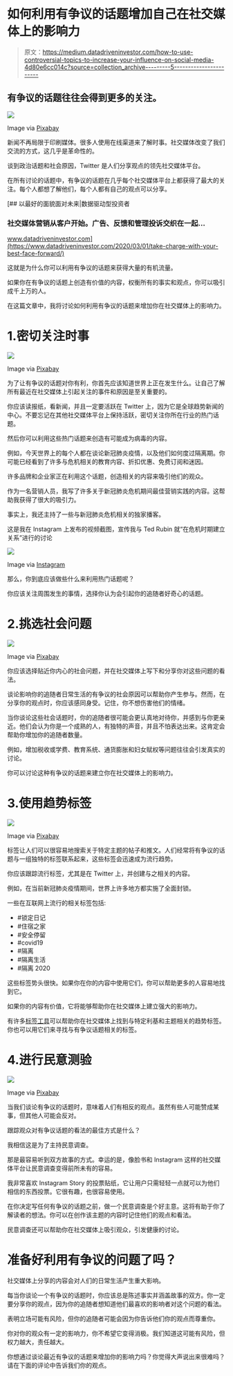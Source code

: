 # 如何利用有争议的话题增加自己在社交媒体上的影响力

> 原文：<https://medium.datadriveninvestor.com/how-to-use-controversial-topics-to-increase-your-influence-on-social-media-4d80e6cc014c?source=collection_archive---------5----------------------->

## 有争议的话题往往会得到更多的关注。

![](img/101c2a9f0b141d3b3ce01b135e0d1b4d.png)

Image via [Pixabay](https://pixabay.com/photos/protest-signs-women-s-march-placard-2734408/)

新闻不再局限于印刷媒体。很多人使用在线渠道来了解时事。社交媒体改变了我们交流的方式，这几乎是革命性的。

谈到政治话题和社会原因，Twitter 是人们分享观点的领先社交媒体平台。

在所有讨论的话题中，有争议的话题在几乎每个社交媒体平台上都获得了最大的关注。每个人都想了解他们，每个人都有自己的观点可以分享。

[](https://www.datadriveninvestor.com/2020/03/01/take-charge-with-your-best-face-forward/) [## 以最好的面貌面对未来|数据驱动型投资者

### 社交媒体营销从客户开始。广告、反馈和管理投诉交织在一起…

www.datadriveninvestor.com](https://www.datadriveninvestor.com/2020/03/01/take-charge-with-your-best-face-forward/) 

这就是为什么你可以利用有争议的话题来获得大量的有机流量。

如果你在有争议的话题上创造有价值的内容，权衡所有的事实和观点，你可以吸引成千上万的人。

在这篇文章中，我将讨论如何利用有争议的话题来增加你在社交媒体上的影响力。

# 1.密切关注时事

![](img/f1eb1601133aeeace6ec85150d99b9bd.png)

Image via [Pixabay](https://pixabay.com/photos/truth-newspaper-news-printed-text-166853/)

为了让有争议的话题对你有利，你首先应该知道世界上正在发生什么。让自己了解所有最近在社交媒体上引起关注的事件和原因是至关重要的。

你应该读报纸，看新闻，并且一定要活跃在 Twitter 上，因为它是全球趋势新闻的中心。不要忘记在其他社交媒体平台上保持活跃，密切关注你所在行业的热门话题。

然后你可以利用这些热门话题来创造有可能成为病毒的内容。

例如，今天世界上的每个人都在谈论新冠肺炎疫情，以及他们如何度过隔离期。你可能已经看到了许多与危机相关的教育内容、折扣优惠、免费订阅和迷因。

许多品牌和企业家正在利用这个话题，创造相关的内容来吸引他们的观众。

作为一名营销人员，我写了许多关于新冠肺炎危机期间最佳营销实践的内容。这帮助我获得了很大的吸引力。

事实上，我还主持了一些与新冠肺炎危机相关的独家播客。

这是我在 Instagram 上发布的视频截图，宣传我与 Ted Rubin 就“在危机时期建立关系”进行的讨论

![](img/ebec81e024e58b7aed081ac22562f73a.png)

Image via [Instagram](https://www.instagram.com/p/B_QyOzVI9sm/)

那么，你到底应该做些什么来利用热门话题呢？

你应该关注周围发生的事情，选择你认为会引起你的追随者好奇心的话题。

# 2.挑选社会问题

![](img/ed8582c34b9f26a58231996206f07c52.png)

Image via [Pixabay](https://pixabay.com/photos/women-s-march-sign-child-political-2001559/)

你应该选择贴近你内心的社会问题，并在社交媒体上写下和分享你对这些问题的看法。

谈论影响你的追随者日常生活的有争议的社会原因可以帮助你产生参与。然而，在分享你的观点时，你应该感同身受。记住，你不想伤害他们的情绪。

当你谈论这些社会话题时，你的追随者很可能会更认真地对待你，并感到与你更亲近。他们会认为你是一个成熟的人，有独特的声音，并且不怕表达出来。这肯定会帮助你增加你的追随者数量。

例如，增加税收或学费、教育系统、通货膨胀和妇女赋权等问题往往会引发真实的讨论。

你可以讨论这种有争议的话题来建立你在社交媒体上的影响力。

# 3.使用趋势标签

![](img/dd55a1742d91c959da7275b3b7cd3158.png)

Image via [Pixabay](https://pixabay.com/illustrations/hashtag-hash-tag-social-internet-1084519/)

标签让人们可以很容易地搜索关于特定主题的帖子和推文。人们经常将有争议的话题与一组独特的标签联系起来，这些标签会迅速成为流行趋势。

你应该跟踪流行标签，尤其是在 Twitter 上，并创建与之相关的内容。

例如，在当前新冠肺炎疫情期间，世界上许多地方都实施了全面封锁。

一些在互联网上流行的相关标签包括:

*   #锁定日记
*   #住宿之家
*   #安全停留
*   #covid19
*   #隔离
*   #隔离生活
*   #隔离 2020

这些标签势头很快。如果你在你的内容中使用它们，你可以帮助更多的人容易地找到它。

如果你的内容有价值，它将能够帮助你在社交媒体上建立强大的影响力。

有许多[标签工具](https://shanebarker.com/blog/instagram-hashtag-generator-tools/)可以帮助你在社交媒体上找到与特定利基和主题相关的趋势标签。你也可以用它们来寻找与有争议话题相关的标签。

# 4.进行民意测验

![](img/7d2c812d3e3ef2c0f361b2e70ef9990e.png)

Image via [Pixabay](https://pixabay.com/photos/feedback-survey-nps-satisfaction-3709752/)

当我们谈论有争议的话题时，意味着人们有相反的观点。虽然有些人可能赞成某事，但其他人可能会反对。

跟踪观众对有争议话题的看法的最佳方式是什么？

我相信这是为了主持民意调查。

那是最容易听到双方故事的方式。幸运的是，像脸书和 Instagram 这样的社交媒体平台让民意调查变得前所未有的容易。

我非常喜欢 Instagram Story 的投票贴纸，它让用户只需轻轻一点就可以为他们相信的东西投票。它很有趣，也很容易使用。

在你决定写任何有争议的话题之前，做一个民意调查是个好主意。这将有助于你了解读者的想法。你可以在创作该主题的内容时记住他们的观点和看法。

民意调查还可以帮助你在社交媒体上吸引观众，引发健康的讨论。

# 准备好利用有争议的问题了吗？

社交媒体上分享的内容会对人们的日常生活产生重大影响。

每当你谈论一个有争议的话题时，你应该总是陈述事实并涵盖故事的双方。你一定要分享你的观点，因为你的追随者想知道他们最喜欢的影响者对这个问题的看法。

表明立场可能有风险，但你的追随者可能会因为你告诉他们你的观点而尊重你。

你对你的观众有一定的影响力，你不希望它变得消极。我们知道这可能有风险，但权力越大，责任越大。

你想通过谈论最近有争议的话题来增加你的影响力吗？你觉得大声说出来很难吗？请在下面的评论中告诉我们你的观点。